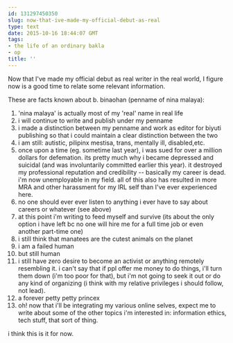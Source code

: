 ```yaml
---
id: 131297450350
slug: now-that-ive-made-my-official-debut-as-real
type: text
date: 2015-10-16 18:44:07 GMT
tags:
- the life of an ordinary bakla
- op
title: ''
---
```

Now that I've made my official debut as real writer in the real world, I figure now is a good time to relate some relevant information.

These are facts known about b. binaohan (penname of nina malaya):

1. 'nina malaya' is actually most of my 'real' name in real life
2. i will continue to write and publish under my penname
3. i made a distinction between my penname and work as editor for biyuti publishing so that i could maintain a clear distinction between the two
4. i am still: autistic, pilipinx mestisa, trans, mentally ill, disabled,etc.
5. once upon a time (eg. sometime last year), i was sued for over a million dollars for defemation. its pretty much why i became depressed and suicidal (and was involuntarily committed earlier this year). it destroyed my professional reputation and credibility -- basically my career is dead. i'm now unemployable in my field. all of this also has resulted in more MRA and other harassment for my IRL self than I've ever experienced here.
6. no one should ever ever listen to anything i ever have to say about careers or whatever (see above)
7. at this point i'm writing to feed myself and survive (its about the only option i have left bc no one will hire me for a full time job or even another part-time one)
8. i still think that manatees are the cutest animals on the planet
9. i am a failed human
10. but still human
11. i still have zero desire to become an activist or anything remotely resembling it. i can't say that if ppl offer me money to do things, i'll turn them down (i'm too poor for that), but i'm not going to seek it out or do any kind of organizing (i think with my relative privileges i should follow, not lead).
12. a forever petty petty princex
13. oh! now that i'll be integrating my various online selves, expect me to write about some of the other topics i'm interested in: information ethics, tech stuff, that sort of thing.

i think this is it for now.